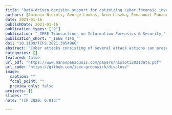 ```yaml
---
title: "Data-driven decision support for optimizing cyber forensic investigations"
authors: [Antonia Nisioti, George Loukas, Aron Laszka, Emmanouil Panaousis]
date: 2021-01-16
publishDate: 2021-01-16
publication_types: ["2"]
publication: "_IEEE Transactions on Information Forensics & Security_"
publication_short: "_IEEE TIFS_"
doi: "10.1109/TIFS.2021.3054966"
abstract: "Cyber attacks consisting of several attack actions can present considerable challenge to forensic investigations. Consider the case where a cybersecurity breach is suspected following the discovery of one attack action, for example by observing the modification of sensitive registry keys, suspicious network traffic patterns, or the abuse of legitimate credentials. At this point, the investigator can have multiple options as to what to check next to discover the rest, and will likely pick one based on experience and training. This will be the case at each new step. We argue that the efficiency of this aspect of the job, which is the selection of what next step to take, can have significant impact on its overall cost (e.g., the duration) of the investigation and can be improved through the application of constrained optimization techniques. Here, we present DISCLOSE, the first data-driven decision support framework for optimizing forensic investigations of cybersecurity breaches. DISCLOSE benefits from a repository of known adversarial tactics, techniques, and procedures (TTPs), for each of which it harvests threat intelligence information to calculate its probabilistic relations with the rest. These relations, as well as a proximity parameter derived from the projection of quantitative data regarding the adversarial TTPs on an attack life cycle model, are both used as input to our optimization framework. We show the feasibility of this approach in a case study that consists of 31 adversarial TTPs, data collected from 6 interviews with experienced cybersecurity professionals and data extracted from the MITRE ATT&CK STIX repository and the Common Vulnerability Scoring System (CVSS)."
categories: []
featured: false
url_pdf: "https://www.manospanaousis.com/papers/nisioti2021data.pdf"
url_code: "https://github.com/isec-greenwich/disclose"
image:
  caption: ""
  focal_point: ""
  preview_only: false
projects: []
slides: ""
note: "(IF 2020: 6.013)"

---
```

